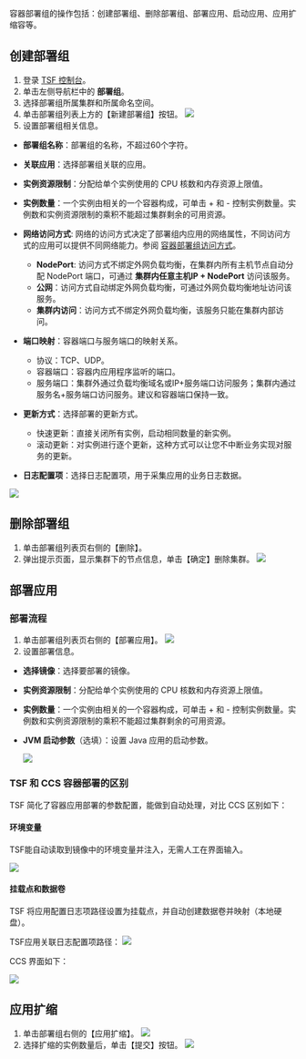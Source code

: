 容器部署组的操作包括：创建部署组、删除部署组、部署应用、启动应用、应用扩缩容等。

## 创建部署组
1. 登录 [TSF 控制台](https://console.cloud.tencent.com/tsf/index)。
2. 单击左侧导航栏中的 **部署组**。
3. 选择部署组所属集群和所属命名空间。
4. 单击部署组列表上方的【新建部署组】按钮。
![](https://main.qcloudimg.com/raw/3598c52a2766a58f9c84370396e15dd1.png)
5. 设置部署组相关信息。
 - **部署组名称**：部署组的名称，不超过60个字符。

 - **关联应用**：选择部署组关联的应用。

 - **实例资源限制**：分配给单个实例使用的 CPU 核数和内存资源上限值。

 - **实例数量**：一个实例由相关的一个容器构成，可单击 + 和 - 控制实例数量。实例数和实例资源限制的乘积不能超过集群剩余的可用资源。

 - **网络访问方式**: 网络的访问方式决定了部署组内应用的网络属性，不同访问方式的应用可以提供不同网络能力。参阅 [容器部署组访问方式](https://cloud.tencent.com/document/product/649/16929)。

   - **NodePort**: 访问方式不绑定外网负载均衡，在集群内所有主机节点自动分配 NodePort 端口，可通过 **集群内任意主机IP + NodePort** 访问该服务。
   - **公网**：访问方式自动绑定外网负载均衡，可通过外网负载均衡地址访问该服务。
   - **集群内访问**：访问方式不绑定外网负载均衡，该服务只能在集群内部访问。

 - **端口映射**：容器端口与服务端口的映射关系。

     - 协议：TCP、UDP。
     - 容器端口：容器内应用程序监听的端口。
     - 服务端口：集群外通过负载均衡域名或IP+服务端口访问服务；集群内通过服务名+服务端口访问服务。建议和容器端口保持一致。

 - **更新方式**：选择部署的更新方式。

   - 快速更新：直接关闭所有实例，启动相同数量的新实例。
   - 滚动更新：对实例进行逐个更新，这种方式可以让您不中断业务实现对服务的更新。

 - **日志配置项**：选择日志配置项，用于采集应用的业务日志数据。

  ![](https://main.qcloudimg.com/raw/ab3f42a47dfee7f0e97ba677a32031e3.png)

## 删除部署组
1. 单击部署组列表页右侧的【删除】。
2. 弹出提示页面，显示集群下的节点信息，单击【确定】删除集群。
![](https://main.qcloudimg.com/raw/9dbf6b54c46cc7bb9adaa66a9650dc79.png)

## 部署应用

### 部署流程
1. 单击部署组列表页右侧的【部署应用】。
![](https://main.qcloudimg.com/raw/b9a952bde67484cefdec88acbd7073bc.png)
2. 设置部署信息。

 - **选择镜像**：选择要部署的镜像。

 - **实例资源限制**：分配给单个实例使用的 CPU 核数和内存资源上限值。

- **实例数量**：一个实例由相关的一个容器构成，可单击 + 和 - 控制实例数量。实例数和实例资源限制的乘积不能超过集群剩余的可用资源。

- **JVM 启动参数**（选填）：设置 Java 应用的启动参数。

     ![](https://main.qcloudimg.com/raw/5a5d294cc46bd1dec25d8e89a3e79615.png)



### TSF 和 CCS 容器部署的区别

TSF 简化了容器应用部署的参数配置，能做到自动处理，对比 CCS 区别如下：

#### 环境变量
TSF能自动读取到镜像中的环境变量并注入，无需人工在界面输入。

![](https://main.qcloudimg.com/raw/c6fd60474a12b839ea9ff97c59b61fe4.png)

#### 挂载点和数据卷
TSF 将应用配置日志项路径设置为挂载点，并自动创建数据卷并映射（本地硬盘）。

TSF应用关联日志配置项路径：
![](https://main.qcloudimg.com/raw/7cdbaa3b5db7c66960b787969d8eb283.png)

CCS 界面如下：

![](https://main.qcloudimg.com/raw/7923b8ea2bd1002b3ab732066cc047ec.png)

## 应用扩缩
1. 单击部署组右侧的【应用扩缩】。
![](https://main.qcloudimg.com/raw/4643ee95afb02e5b19d20c3a4785c6c5.png)
2. 选择扩缩的实例数量后，单击【提交】按钮。
![](https://main.qcloudimg.com/raw/8687a7259212b3edb280fcb493656b62.png)

